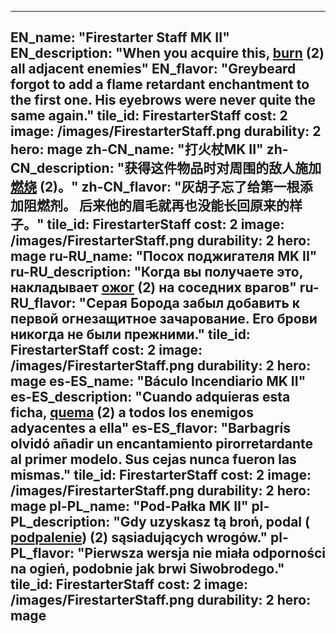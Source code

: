 ---

EN_name: "Firestarter Staff MK II"
EN_description: "When you acquire this,  <u>burn</u> (2) all adjacent enemies"
EN_flavor: "Greybeard forgot to add a flame retardant enchantment to the first one. His eyebrows were never quite the same again."
tile_id: FirestarterStaff
cost: 2
image: /images/FirestarterStaff.png
durability: 2
hero: mage
zh-CN_name: "打火杖MK II"
zh-CN_description: "获得这件物品时对周围的敌人施加 <u>燃烧</u> (2)。"
zh-CN_flavor: "灰胡子忘了给第一根添加阻燃剂。 后来他的眉毛就再也没能长回原来的样子。"
tile_id: FirestarterStaff
cost: 2
image: /images/FirestarterStaff.png
durability: 2
hero: mage
ru-RU_name: "Посох поджигателя MK II"
ru-RU_description: "Когда вы получаете это, накладывает  <u>ожог</u> (2) на соседних врагов"
ru-RU_flavor: "Серая Борода забыл добавить к первой огнезащитное зачарование. Его брови никогда не были прежними."
tile_id: FirestarterStaff
cost: 2
image: /images/FirestarterStaff.png
durability: 2
hero: mage
es-ES_name: "Báculo Incendiario MK II"
es-ES_description: "Cuando adquieras esta ficha,  <u>quema</u> (2) a todos los enemigos adyacentes a ella"
es-ES_flavor: "Barbagrís olvidó añadir un encantamiento pirorretardante al primer modelo. Sus cejas nunca fueron las mismas."
tile_id: FirestarterStaff
cost: 2
image: /images/FirestarterStaff.png
durability: 2
hero: mage
pl-PL_name: "Pod-Pałka MK II"
pl-PL_description: "Gdy uzyskasz tą broń, podal ( <u>podpalenie</u>) (2) sąsiadujących wrogów."
pl-PL_flavor: "Pierwsza wersja nie miała odporności na ogień, podobnie jak brwi Siwobrodego."
tile_id: FirestarterStaff
cost: 2
image: /images/FirestarterStaff.png
durability: 2
hero: mage
---